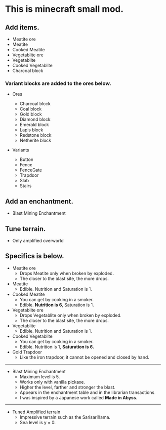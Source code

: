# This is minecraft small mod.

## Add items.

- Meatite ore
- Meatite
- Cooked Meatite
- Vegetablite ore
- Vegetablite
- Cooked Vegetablite
- Charcoal block

### Variant blocks are added to the ores below.

- Ores
    - Charcoal block
    - Coal block
    - Gold block
    - Diamond block
    - Emerald block
    - Lapis block
    - Redstone block
    - Netherite block

- Variants
    - Button
    - Fence
    - FenceGate
    - Trapdoor
    - Slab
    - Stairs

## Add an enchantment.

- Blast Mining Enchantment

## Tune terrain.

- Only amplified overworld

## Specifics is below.

- Meatite ore
    - Drops Meatite only when broken by exploded.
    - The closer to the blast site, the more drops.
- Meatite
    - Edible. Nutrition and Saturation is 1.
- Cooked Meatite
    - You can get by cooking in a smoker.
    - Edible. **Nutrition is 6**, Saturation is 1.
- Vegetablite ore
    - Drops Vegetablite only when broken by exploded.
    - The closer to the blast site, the more drops.
- Vegetablite
    - Edible. Nutrition and Saturation is 1.
- Cooked Vegetablite
    - You can get by cooking in a smoker.
    - Edible. Nutrition is 1, **Saturation is 6.**
- Gold Trapdoor
    - Like the iron trapdoor, it cannot be opened and closed by hand.

---

- Blast Mining Enchantment
    - Maximum level is 5.
    - Works only with vanilla pickaxe.
    - Higher the level, farther and stronger the blast.
    - Appears in the enchantment table and in the librarian transactions.
    - I was inspired by a Japanese work called **Made in Abyss**.

---

- Tuned Amplified terrain
    - Impressive terrain such as the Sarisariñama.
    - Sea level is y = 0.